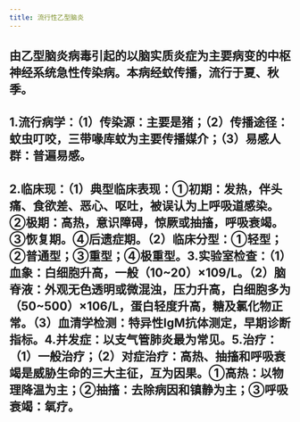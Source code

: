 ```yaml
---
title: 流行性乙型脑炎
---
```


## 由乙型脑炎病毒引起的以脑实质炎症为主要病变的中枢神经系统急性传染病。本病经蚊传播，流行于夏、秋季。

## 1.流行病学：（1）传染源：主要是猪；（2）传播途径：蚊虫叮咬，三带喙库蚊为主要传播媒介；（3）易感人群：普遍易感。

## 2.临床现：（1）典型临床表现：①初期：发热，伴头痛、食欲差、恶心、呕吐，被误认为上呼吸道感染。②极期：高热，意识障碍，惊厥或抽搐，呼吸衰竭。③恢复期。④后遗症期。（2）临床分型：①轻型；②普通型；③重型；④极重型。3.实验室检查：（1）血象：白细胞升高，一般（10~20）×109/L。（2）脑脊液：外观无色透明或微混浊，压力升高，白细胞多为（50~500）×106/L，蛋白轻度升高，糖及氯化物正常。（3）血清学检测：特异性IgM抗体测定，早期诊断指标。4.并发症：以支气管肺炎最为常见。5.治疗：（1）一般治疗；（2）对症治疗：高热、抽搐和呼吸衰竭是威胁生命的三大主征，互为因果。①高热：以物理降温为主；②抽搐：去除病因和镇静为主；③呼吸衰竭：氧疗。
